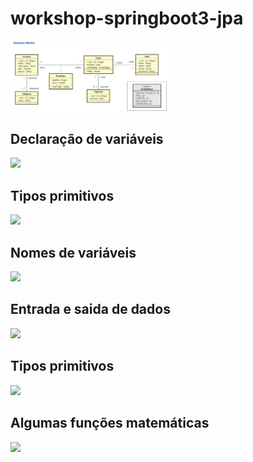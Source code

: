 # workshop-springboot3-jpa

<img src="img/Domain model.png" width="50%">

<h2>Declaração de variáveis</h2>

<img src="img/declaracaoDeVariaveis.png" width="50%">

<h2>Tipos primitivos</h2>

<img src="img/tiposPrimitivos.png" width="50%">

<h2>Nomes de variáveis</h2>

<img src="img/nomesDeVariaveis.png" width="50%">

<h2>Entrada e saida de dados</h2>  

<img src="img/entradaSaidaDeDados.png" width="50%">

<h2>Tipos primitivos</h2>  

<img src="img/tiposPrimitivos.png" width="50%">

<h2>Algumas funções matemáticas</h2>  

<img src="img/algumasFuncoesMatematicas.png" width="50%">


